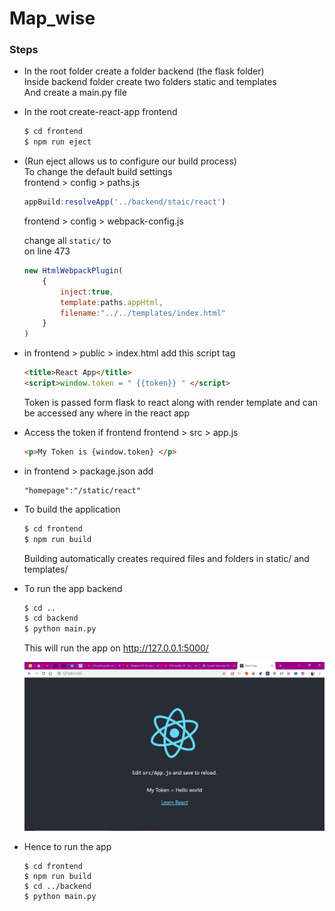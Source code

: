 # Map_wise

### Steps

* In the root folder create a folder backend (the flask folder)   
    Inside backend folder create two folders static and templates   
    And create a main.py file

* In the root create-react-app frontend

    ```bash
    $ cd frontend
    $ npm run eject
    ```
* (Run eject allows us to configure our build process)    
    To change the default build settings    
    frontend > config > paths.js    

    ```javascript
    appBuild:resolveApp('../backend/staic/react')
    ```
    frontend > config > webpack-config.js

    change all `static/` to `   `   
    on line 473 
    ```javascript
    new HtmlWebpackPlugin(
        {
            inject:true,
            template:paths.appHtml,
            filename:"../../templates/index.html"
        }
    )
    ```

* in frontend > public > index.html add this script tag
    ```html
    <title>React App</title>
    <script>window.token = " {{token}} " </script>
    ```
    Token is passed form flask to react along with render template
    and can be accessed any where in the react app

* Access the token if frontend frontend > src > app.js
    ```html
    <p>My Token is {window.token} </p>
    ```

* in frontend > package.json   add 
    ```
    "homepage":"/static/react"
    ```

* To build the application
    ```bash
    $ cd frontend
    $ npm run build
    ```

    Building automatically creates required files and folders in static/ and templates/

* To run the app backend
    ```bash
    $ cd ..
    $ cd backend
    $ python main.py
    ```
    This will run the app on http://127.0.0.1:5000/

    ![React Homepage|5%](ss/homepage.png?raw=true "React Homepage")

* Hence to run the app
    ```
    $ cd frontend
    $ npm run build
    $ cd ../backend
    $ python main.py
    ```